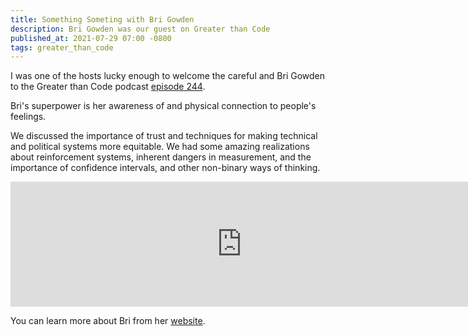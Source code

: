 ```yaml
---
title: Something Someting with Bri Gowden
description: Bri Gowden was our guest on Greater than Code
published_at: 2021-07-29 07:00 -0800
tags: greater_than_code
---
```


I was one of the hosts lucky enough to welcome the careful and 
Bri Gowden to the Greater than Code podcast [episode
244](https://www.greaterthancode.com/something-something).

Bri's superpower is her awareness of and physical connection to people's
feelings.

We discussed the importance of trust and techniques for making technical and
political systems more equitable. We had some amazing realizations about
reinforcement systems, inherent dangers in measurement, and the importance of
confidence intervals, and other non-binary ways of thinking.

<iframe src="https://player.fireside.fm/v2/something-else?theme=dark" width="740" height="200" frameborder="0" scrolling="no"></iframe>

You can learn more about Bri from her [website](https://codetomove.com).
